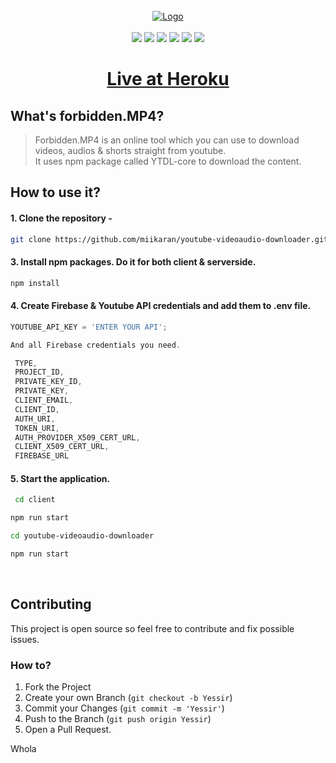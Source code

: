 <br>
<div align="center">
  <a href="https://forbidden-mp4-downloader.herokuapp.com/">
    <img src="https://user-images.githubusercontent.com/88707539/187948740-33fb44a0-9073-45d8-b215-bc26ef5e630a.png" alt="Logo">
  </a>
</div>

<br>

<div align=center>

  <img src="https://img.shields.io/badge/React-20232A?style=for-the-badge&logo=react&logoColor=61DAFB">
  <img src="https://img.shields.io/badge/Express.js-404D59?style=for-the-badge">
  <img src="https://img.shields.io/badge/Node.js-43853D?style=for-the-badge&logo=node.js&logoColor=white">
  <img src="https://img.shields.io/badge/Tailwind_CSS-38B2AC?style=for-the-badge&logo=tailwind-css&logoColor=white">
  <img src="https://img.shields.io/badge/Firebase-FFCA28.svg?style=for-the-badge&logo=Firebase&logoColor=black">
  <img src="https://img.shields.io/badge/Heroku-430098.svg?style=for-the-badge&logo=Heroku&logoColor=white">
  
</div>


<div align=center>

  # <a href="https://forbidden-mp4-downloader.herokuapp.com/">Live at Heroku</a>
  
</div>


## What's forbidden.MP4?

> Forbidden.MP4 is an online tool which you can use to download  videos,  audios & shorts  straight from youtube. <br>
  It uses npm package called YTDL-core to download the content.


## How to use it?

 #### 1. Clone the repository -
   ```sh
   git clone https://github.com/miikaran/youtube-videoaudio-downloader.git
  ```
 #### 3. Install npm packages. Do it for both client & serverside.
   ```sh
   npm install
   ```
 #### 4. Create Firebase & Youtube API credentials and add them to .env file.
   ```js
   YOUTUBE_API_KEY = 'ENTER YOUR API';  
   
  And all Firebase credentials you need.
  
    TYPE,
    PROJECT_ID,
    PRIVATE_KEY_ID,
    PRIVATE_KEY,
    CLIENT_EMAIL,
    CLIENT_ID,
    AUTH_URI,
    TOKEN_URI,
    AUTH_PROVIDER_X509_CERT_URL,
    CLIENT_X509_CERT_URL,
    FIREBASE_URL
   ```
   
 #### 5. Start the application.

 ```sh
  cd client
 ```
  ```sh
  npm run start
 ```
 
  ```sh
  cd youtube-videoaudio-downloader
 ```
  ```sh
  npm run start
 ```

<br>

## Contributing

This project is open source so feel free to contribute and fix possible issues.

### How to?

1. Fork the Project
2. Create your own Branch (`git checkout -b Yessir`)
3. Commit your Changes (`git commit -m 'Yessir'`)
4. Push to the Branch (`git push origin Yessir`)
5. Open a Pull Request.

Whola




